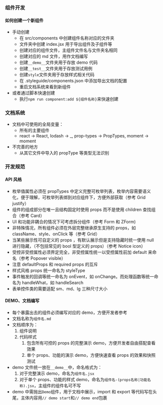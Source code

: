 ### 组件开发

#### 如何创建一个新组件

*   手动创建
    *   在 src/components 中创建组件名称对应的文件夹
    *   文件夹中创建 index.jsx 用于导出组件及子组件等
    *   创建对应的组件文件，主组件文件名与文件夹名相同
    *   创建对应的 md 文件，用作文档编写
    *   创建`__demo__`文件夹用于存放 demo 代码
    *   创建`__test__`文件夹用于存放测试用例
    *   创建`style`文件夹用于存放样式相关代码
    *   在 .styleguide/components.json 中添加导出文档的配置
    *   重启文档系统来看到新组件
*   或者通过脚本快速创建
    *   执行`npm run component:add ${组件名称}`来快速创建

### 文档系统

*   文档中可使用的全局变量：
    *   所有的主要组件
    *   react -> React, lodash -> \_, prop-types -> PropTypes, moment -> moment
*   不完善的地方
    *   从其它文件中导入的 propType 等类型无法识别

### 开发规范

#### API 风格

*   枚举值属性必须在 propTypes 中定义完整可枚举列表，枚举内容需要语义化，便于理解，可枚举列表绑到对应组件下，方便外部获取（参考 Grid justify）
*   组件的组成部分在唯一且结构固定时使用 props 而不是使用 children 查找组合（参考 Card）
*   UI 和功能非耦合的情况下可考虑拆分组件（参考 Form 和 ZForm)
*   非特殊情况，所有组件必须在外层完整继承原生支持的 props，如 className、style、onClick 等（参考 Grid）
*   当某些展示性可自定义的 props ，有默认展示但是支持隐藏时统一使用 null 进行隐藏，（不包括常见的 bool 型定义的 props）（参考 Notice icon）
*   受控非受控属性必须界定完全，非受控属性统一以受控属性前加 default 来命名（参考 Popover visible）
*   注意 defaultProps 和 required props 的互斥
*   样式风格 props 统一命名为 styleType
*   事件触发的回调等统一命名为 onEvent，如 onChange。而处理函数等统一命名为 handleWhat，如 handleSearch
*   表单控件类的需要适配 sm、md、lg 三种尺寸大小

#### DEMO、文档编写

*   每个暴露出去的组件必须编写对应的 demo，方便开发者参考
*   文档名称为`组件名.md`
*   文档顺序为：
    1.  组件说明
    2.  代码样式
        1.  包含所有可控的 props 的完整演示 demo，方便开发者自由搭配查看效果
        2.  单个 props、功能的演示 demo，方便快速查看 props 的效果和快照测试
*   demo 文件统一放在`__demo__`中，命名格式为：
    1.  对于完整演示 demo，命名为`组件名.jsx`
    2.  对于单个 props、功能的样式 demo，命名为`组件名-(props名称|功能名称).jsx`，主组件的组件名可不写
*   demo 中需抛出`Demo`组件，用于文档中展示，import 和 export 等代码写在头尾，主体内容用`// demo start`和`// demo end`包裹

